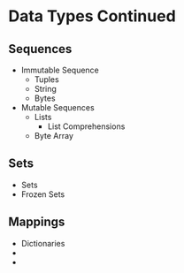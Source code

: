 # Data Types Continued

## Sequences

- Immutable Sequence
  - Tuples
  - String
  - Bytes
- Mutable Sequences
  - Lists
    - List Comprehensions
  - Byte Array

## Sets

- Sets
- Frozen Sets

## Mappings

- Dictionaries
-
-
